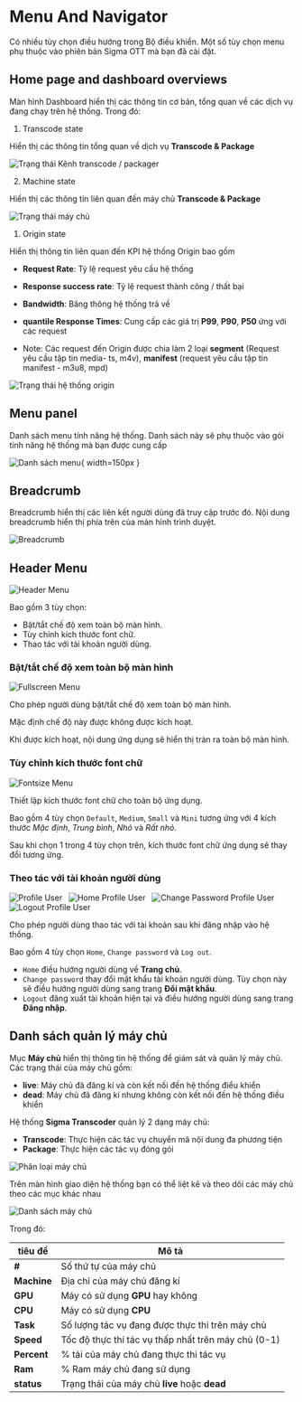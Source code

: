# Menu And Navigator

Có nhiều tùy chọn điều hướng trong Bộ điều khiển. Một số tùy chọn menu phụ thuộc vào phiên bản Sigma OTT mà bạn đã cài đặt.

## Home page and dashboard overviews

Màn hình Dashboard hiển thị các thông tin cơ bản, tổng quan về các dịch vụ đang chạy trên hệ thống. Trong đó:

1. Transcode state

Hiển thị các thông tin tổng quan về dịch vụ **Transcode & Package** 

![Trạng thái Kênh transcode / packager](/images/media-live/um-dashboard/transcode.png)

2. Machine state

Hiển thị các thông tin liên quan đến máy chủ **Transcode & Package**

![Trạng thái máy chủ](/images/media-live/um-dashboard/machine.png)

1. Origin state

Hiển thị thông tin liên quan đến KPI hệ thống Origin bao gồm

*  **Request Rate**: Tỷ lệ request yêu cầu hệ thống
*  **Response success rate**: Tỷ lệ request thành công / thất bại
*  **Bandwidth**: Băng thông hệ thống trả về 
*  **quantile Response Times**: Cung cấp các giá trị **P99**, **P90**, **P50** ứng với các request

* Note: Các request đến Origin được chia làm 2 loại **segment** (Request yêu cầu tập tin media- ts, m4v), **manifest** (request yêu cầu tập tin manifest - m3u8, mpd)


![Trạng thái hệ thống origin](/images/media-live/um-dashboard/origin.png)

## **Menu panel**

Danh sách menu tính năng hệ thống. Danh sách này sẽ phụ thuộc vào gói tính năng hệ thống mà bạn được cung cấp

![Danh sách menu](/images/media-live/um-panel-menu.png){ width=150px }


## Breadcrumb

Breadcrumb hiển thị các liên kết người dùng đã truy cập trước đó. Nội dung breadcrumb hiển thị phía trên của màn hình trình duyệt.

![Breadcrumb](/images/media-live/um-breadcrumb/sample.png)


## Header Menu

![Header Menu](/images/media-live/um-header-menu/main.png)

Bao gồm 3 tùy chọn:

- Bật/tắt chế độ xem toàn bộ màn hình.
- Tùy chỉnh kích thước font chữ.
- Thao tác với tài khoản người dùng.

### Bật/tắt chế độ xem toàn bộ màn hình

![Fullscreen Menu](/images/media-live/um-header-menu/fullscreen.jpg)

Cho phép người dùng bật/tắt chế độ xem toàn bộ màn hình.

Mặc định chế độ này được không được kích hoạt.

Khi được kích hoạt, nội dung ứng dụng sẽ hiển thị tràn ra toàn bộ màn hình.

### Tùy chỉnh kích thước font chữ

![Fontsize Menu](/images/media-live/um-header-menu/font-size.jpg)

Thiết lập kích thước font chữ cho toàn bộ ứng dụng.

Bao gồm 4 tùy chọn `Default`, `Medium`, `Small` và `Mini` tương ứng với 4 kích thước *Mặc định*, *Trung bình*, *Nhỏ* và *Rất nhỏ*.

Sau khi chọn 1 trong 4 tùy chọn trên, kích thước font chữ ứng dụng sẽ thay đổi tương ứng.

### Theo tác với tài khoản người dùng

![Profile User](/images/media-live/um-header-menu/profile.jpg)&ensp;
![Home Profile User](/images/media-live/um-header-menu/home-profile.jpg)&ensp;
![Change Password Profile User](/images/media-live/um-header-menu/change-pwd-profile.jpg)&ensp;
![Logout Profile User](/images/media-live/um-header-menu/logout-profile.jpg)

Cho phép người dùng thao tác với tài khoản sau khi đăng nhập vào hệ thống.

Bao gồm 4 tùy chọn `Home`, `Change password` và `Log out`.

- `Home` điều hướng người dùng về **Trang chủ**.
- `Change password` thay đổi mật khẩu tài khoản người dùng. Tùy chọn này sẽ điều hướng người dùng sang trang **Đổi mật khẩu**.
- `Logout` đăng xuất tài khoản hiện tại và điều hướng người dùng sang trang **Đăng nhập**.


## Danh sách quản lý máy chủ

Mục  **Máy chủ** hiển thị thông tin hệ thống để giám sát và quản lý máy chủ. Các trạng thái của máy chủ gồm:

* **live**: Máy chủ đã đăng kí và còn kết nối đến hệ thống điểu khiển
* **dead**: Máy chủ đã đăng kí nhưng không còn kết nối đến hệ thống điều khiển

Hệ thống **Sigma Transcoder** quản lý 2 dạng máy chủ: 

* **Transcode**: Thực hiện các tác vụ chuyển mã nội dung đa phương tiện
* **Package**: Thực hiện các tác vụ đóng gói 

![Phân loại máy chủ](/images/media-live/um-machine-tab.png)

Trên màn hình giao diện hệ thống bạn có thể liệt kê và theo dõi các máy chủ theo các mục khác nhau


![Danh sách máy chủ](/images/media-live/um-machine-list.png)

Trong đó: 


| tiêu đề     | Mô tả                                               |
| ----------- | --------------------------------------------------- |
| **#**       | Số thứ tự của máy chủ                               |
| **Machine** | Địa chỉ của máy chủ đăng kí                         |
| **GPU**     | Máy có sử dụng **GPU** hay không                    |
| **CPU**     | Máy có sử dụng **CPU**                              |
| **Task**    | Số lượng tác vụ đang được thực thi trên máy chủ     |
| **Speed**   | Tốc độ thực thi tác vụ thấp nhất trên máy chủ (0-1) |
| **Percent** | % tải của máy chủ đang thực thi tác vụ              |
| **Ram**     | % Ram máy chủ đang sử dụng                          |
| **status**  | Trạng thái của máy chủ **live** hoặc **dead**       |

